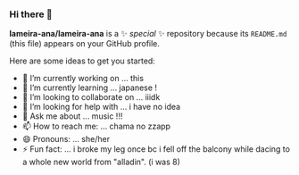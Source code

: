 ### Hi there 👋


**lameira-ana/lameira-ana** is a ✨ _special_ ✨ repository because its `README.md` (this file) appears on your GitHub profile.

Here are some ideas to get you started:

- 🔭 I’m currently working on ...
this
- 🌱 I’m currently learning ...
japanese !
- 👯 I’m looking to collaborate on ...
iiidk
- 🤔 I’m looking for help with ...
i have no idea
- 💬 Ask me about ...
music !!!
- 📫 How to reach me: ...
chama no zzapp
- 😄 Pronouns: ...
she/her
- ⚡ Fun fact: ...
i broke my leg once bc i fell off the balcony while dacing to a whole new world from "alladin". (i was 8)

